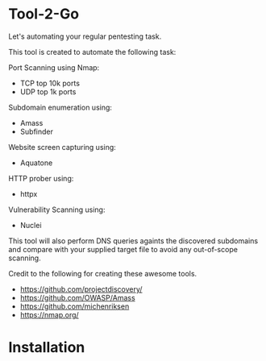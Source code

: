 # Tool-2-Go
Let's automating your regular pentesting task.

This tool is created to automate the following task:

Port Scanning using Nmap:
  * TCP top 10k ports
  * UDP top 1k ports

Subdomain enumeration using:
  * Amass
  * Subfinder

Website screen capturing using:
  * Aquatone

HTTP prober using:
  * httpx

Vulnerability Scanning using:
  * Nuclei
 
This tool will also perform DNS queries againts the discovered subdomains and compare with your supplied target file to avoid any out-of-scope scanning.

Credit to the following for creating these awesome tools.
  * https://github.com/projectdiscovery/
  * https://github.com/OWASP/Amass
  * https://github.com/michenriksen
  * https://nmap.org/


# Installation
 
 
